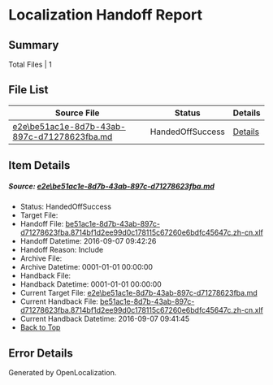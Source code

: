 # <a name='report-top'></a> Localization Handoff Report

## Summary
 Total Files | 1

## File List
 Source File | Status | Details 
 ----------- | ------ | ------- 
 [e2e\be51ac1e-8d7b-43ab-897c-d71278623fba.md](https://github.com/OpenLocalizationTestOrg/ol-test0/blob/b6e01bc265eb4d5255dbdba1f990652a23f4f6fb/e2e/be51ac1e-8d7b-43ab-897c-d71278623fba.md) | HandedOffSuccess | [Details](#947cc73e611fa44aa77de1c73324d1eef997d41b1)

## Item Details
##### <a name='947cc73e611fa44aa77de1c73324d1eef997d41b1'></a> Source: [e2e\be51ac1e-8d7b-43ab-897c-d71278623fba.md](https://github.com/OpenLocalizationTestOrg/ol-test0/blob/b6e01bc265eb4d5255dbdba1f990652a23f4f6fb/e2e/be51ac1e-8d7b-43ab-897c-d71278623fba.md)
* Status: HandedOffSuccess
* Target File: 
* Handoff File: [be51ac1e-8d7b-43ab-897c-d71278623fba.8714bf1d2ee99d0c178115c67260e6bdfc45647c.zh-cn.xlf](https://github.com/OpenLocalizationTestOrg/ol-test0-handoff/blob/179c1b7ac83732d4f2f453c802b3f71f015e65d8/ol-handoff/OpenLocalizationTestOrg/ol-test0-zhcn/ci/ht/be51ac1e-8d7b-43ab-897c-d71278623fba.8714bf1d2ee99d0c178115c67260e6bdfc45647c.zh-cn.xlf)
* Handoff Datetime: 2016-09-07 09:42:26
* Handoff Reason: Include
* Archive File: 
* Archive Datetime: 0001-01-01 00:00:00
* Handback File: 
* Handback Datetime: 0001-01-01 00:00:00
* Current Target File: [e2e\be51ac1e-8d7b-43ab-897c-d71278623fba.md](https://github.com/OpenLocalizationTestOrg/ol-test0-zhcn/blob/61d64a5165c9d4ba9f934e8f7e222ae1075a26ec/e2e/be51ac1e-8d7b-43ab-897c-d71278623fba.md)
* Current Handback File: [be51ac1e-8d7b-43ab-897c-d71278623fba.8714bf1d2ee99d0c178115c67260e6bdfc45647c.zh-cn.xlf](https://github.com/OpenLocalizationTestOrg/ol-test0-handback/blob/3eb41f11875623e80985060c0cc4854fc70e3620/ol-handback/OpenLocalizationTestOrg/ol-test0-zhcn/ci/ht/be51ac1e-8d7b-43ab-897c-d71278623fba.8714bf1d2ee99d0c178115c67260e6bdfc45647c.zh-cn.xlf)
* Current Handback Datetime: 2016-09-07 09:41:45
* [Back to Top](#report-top)


## Error Details

Generated by OpenLocalization.
